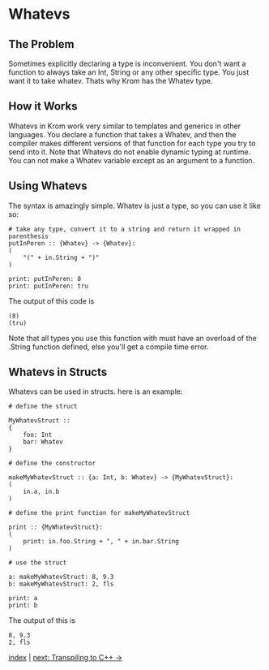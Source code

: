 # Whatevs

## The Problem
Sometimes explicitly declaring a type is inconvenient. You don't want a function to always take an Int, String or any other specific type. You just want it to take whatev. Thats why Krom has the Whatev type.

## How it Works
Whatevs in Krom work very similar to templates and generics in other languages. You declare a function that takes a Whatev, and then the compiler makes different versions of that function for each type you try to send into it. Note that Whatevs do not enable dynamic typing at runtime. You can not make a Whatev variable except as an argument to a function.

## Using Whatevs
The syntax is amazingly simple. Whatev is just a type, so you can use it like so:
```
# take any type, convert it to a string and return it wrapped in parenthesis
putInPeren :: {Whatev} -> {Whatev}:
(
	"(" + in.String + ")"
)

print: putInPeren: 8
print: putInPeren: tru
```
The output of this code is
```
(8)
(tru)
```
Note that all types you use this function with must have an overload of the .String function defined, else you'll get a compile time error.

## Whatevs in Structs
Whatevs can be used in structs. here is an example:
```
# define the struct

MyWhatevStruct ::
{
	foo: Int
	bar: Whatev
}

# define the constructor

makeMyWhatevStruct :: {a: Int, b: Whatev} -> {MyWhatevStruct}:
(
	in.a, in.b
)

# define the print function for makeMyWhatevStruct

print :: {MyWhatevStruct}:
(
	print: in.foo.String + ", " + in.bar.String
)

# use the struct

a: makeMyWhatevStruct: 8, 9.3
b: makeMyWhatevStruct: 2, fls

print: a
print: b
```
The output of this is
```
8, 9.3
2, fls
```

[index](index.md) | [next: Transpiling to C++ ->](6_transpiling_to_cpp.md)
